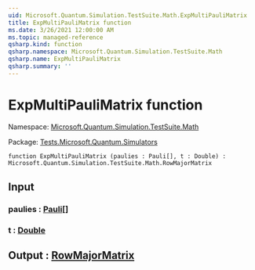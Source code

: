 ```yaml
---
uid: Microsoft.Quantum.Simulation.TestSuite.Math.ExpMultiPauliMatrix
title: ExpMultiPauliMatrix function
ms.date: 3/26/2021 12:00:00 AM
ms.topic: managed-reference
qsharp.kind: function
qsharp.namespace: Microsoft.Quantum.Simulation.TestSuite.Math
qsharp.name: ExpMultiPauliMatrix
qsharp.summary: ''
---
```


# ExpMultiPauliMatrix function

Namespace: [Microsoft.Quantum.Simulation.TestSuite.Math](xref:Microsoft.Quantum.Simulation.TestSuite.Math)

Package: [Tests.Microsoft.Quantum.Simulators](https://nuget.org/packages/Tests.Microsoft.Quantum.Simulators)




```qsharp
function ExpMultiPauliMatrix (paulies : Pauli[], t : Double) : Microsoft.Quantum.Simulation.TestSuite.Math.RowMajorMatrix
```


## Input

### paulies : [Pauli](xref:microsoft.quantum.lang-ref.pauli)[]




### t : [Double](xref:microsoft.quantum.lang-ref.double)





## Output : [RowMajorMatrix](xref:Microsoft.Quantum.Simulation.TestSuite.Math.RowMajorMatrix)


